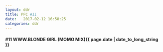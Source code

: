 ```yaml
---
layout: ddr
title: PFC #11
date:   2017-02-12 16:58:25
categories: ddr
---
```

#### **#11** WWW.BLONDE GIRL (MOMO MIX)<span class="pull-right">{{ page.date | date_to_long_string }}</span>

